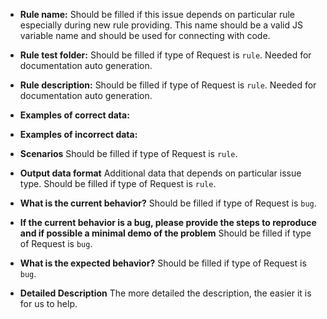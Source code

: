 * **Rule name:** Should be filled if this issue depends on particular rule especially during new rule providing. This name should be a valid JS variable name and should be used for connecting with code.



* **Rule test folder:** Should be filled if type of Request is `rule`. Needed for documentation auto generation. 



* **Rule description:** Should be filled if type of Request is `rule`. Needed for documentation auto generation.



* **Examples of correct data:**



* **Examples of incorrect data:**



* **Scenarios** Should be filled if type of Request is `rule`.



* **Output data format** Additional data that depends on particular issue type. Should be filled if type of Request is `rule`.



* **What is the current behavior?** Should be filled if type of Request is `bug`.



* **If the current behavior is a bug, please provide the steps to reproduce and if possible a minimal demo of the problem** Should be filled if type of Request is `bug`.



* **What is the expected behavior?** Should be filled if type of Request is `bug`.



* **Detailed Description** The more detailed the description, the easier it is for us to help.
